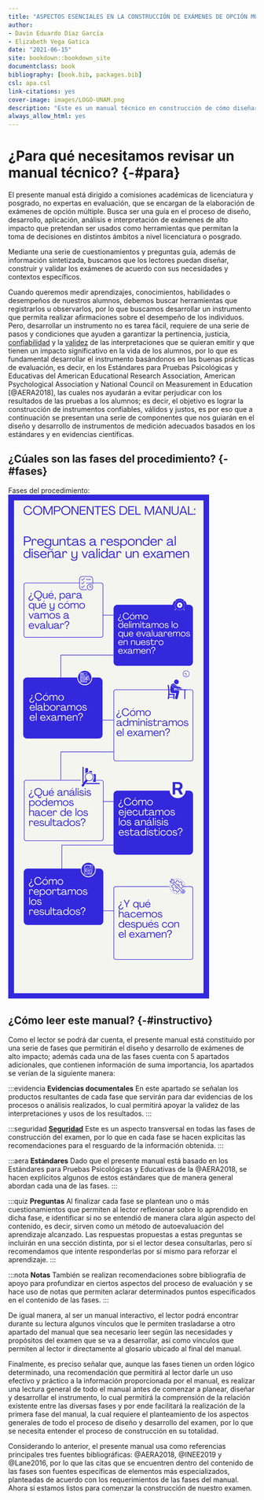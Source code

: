 ```yaml
--- 
title: "ASPECTOS ESENCIALES EN LA CONSTRUCCIÓN DE EXÁMENES DE OPCIÓN MÚLTIPLE"
author: 
- Davin Eduardo Díaz García
- Elizabeth Vega Gatica
date: "2021-06-15"
site: bookdown::bookdown_site
documentclass: book
bibliography: [book.bib, packages.bib]
csl: apa.csl
link-citations: yes
cover-image: images/LOGO-UNAM.png
description: "Este es un manual técnico en construcción de cómo diseñar, aplicar y validar exámenes de opción múltiple de alto impacto"
always_allow_html: yes
---
```


# ¿Para qué necesitamos revisar un manual técnico? {-#para}

El presente manual está dirigido a comisiones académicas de licenciatura y posgrado, no expertas en evaluación, que se encargan de la elaboración de exámenes de opción múltiple. Busca ser una guía en el proceso de diseño, desarrollo, aplicación, análisis e interpretación de exámenes de alto impacto que pretendan ser usados como herramientas que permitan la toma de decisiones en distintos ámbitos a nivel licenciatura o posgrado.  

Mediante una serie de cuestionamientos y preguntas guía, además de información sintetizada, buscamos que los lectores puedan diseñar, construir y validar los exámenes de acuerdo con sus necesidades y contextos específicos.

Cuando queremos medir aprendizajes, conocimientos, habilidades o desempeños de nuestros alumnos, debemos buscar herramientas que registrarlos u observarlos, por lo que buscamos desarrollar un instrumento que permita realizar afirmaciones sobre el desempeño de los individuos. Pero, desarrollar un instrumento no es tarea fácil, requiere de una serie de pasos y condiciones que ayuden a garantizar la pertinencia, justicia, [confiabilidad](#confiabilidad) y la [validez](#validez-G) de las interpretaciones que se quieran emitir y que tienen un impacto significativo en la vida de los alumnos, por lo que es fundamental desarrollar el instrumento basándonos en las buenas prácticas de evaluación, es decir, en los Estándares para Pruebas Psicológicas y Educativas del American Educational Research Association, American Psychological Association y National Council on Measurement in Education [@AERA2018], las cuales nos ayudarán a evitar perjudicar con los resultados de las pruebas a los alumnos; es decir, el objetivo es lograr la construcción de instrumentos confiables, válidos y justos, es por eso que a continuación se presentan una serie de componentes que nos guiarán en el diseño y desarrollo de instrumentos de medición adecuados basados en los estándares y en evidencias científicas. 

## ¿Cúales son las fases del procedimiento? {-#fases}

Fases del procedimiento: ![](images/infografia.png) 

## ¿Cómo leer este manual? {-#instructivo}

Como el lector se podrá dar cuenta, el presente manual está constituido por una serie de fases que permitirán el diseño y desarrollo de exámenes de alto impacto; además cada una de las fases cuenta con 5 apartados adicionales, que contienen información de suma importancia, los apartados se verían de la siguiente manera:  

:::evidencia
**Evidencias documentales** 
En este apartado se señalan los productos resultantes de cada fase que servirán para dar evidencias de los procesos o análisis realizados, lo cual permitirá apoyar la validez de las interpretaciones y usos de los resultados. 
:::

:::seguridad
[**Seguridad**](#seguridad-G)
Este es un aspecto transversal en todas las fases de construcción del examen, por lo que en cada fase se hacen explicitas las recomendaciones para el resguardo de la información obtenida. 
:::

:::aera
**Estándares** Dado que el presente manual está basado en los Estándares para Pruebas Psicológicas y Educativas de la @AERA2018, se hacen explícitos algunos de estos estándares que de manera general abordan cada una de las fases. 
:::

:::quiz
**Preguntas** Al finalizar cada fase se plantean uno o más cuestionamientos que permiten al lector reflexionar sobre lo aprendido en dicha fase, e identificar si no se entendió de manera clara algún aspecto del contenido, es decir, sirven como un método de autoevaluación del aprendizaje alcanzado. Las respuestas propuestas a estas preguntas se incluirán en una sección distinta, por si el lector desea consultarlas, pero sí recomendamos que intente responderlas por sí mismo para reforzar el aprendizaje.
:::



:::nota
**Notas**
También se realizan recomendaciones sobre bibliografía de apoyo para profundizar en ciertos aspectos del proceso de evaluación y se hace uso de notas que permiten aclarar determinados puntos especificados en el contenido de las fases.
:::

De igual manera, al ser un manual interactivo, el lector podrá encontrar durante su lectura algunos vínculos que le permiten trasladarse a otro apartado del manual que sea necesario leer según las necesidades y propósitos del examen que se va a desarrollar, así como vínculos que permiten al lector ir directamente al glosario ubicado al final del manual. 

Finalmente, es preciso señalar que, aunque las fases tienen un orden lógico determinado, una recomendación que permitirá al lector darle un uso efectivo y práctico a la información proporcionada por el manual, es realizar una lectura general de todo el manual antes de comenzar a planear, diseñar y desarrollar el instrumento, lo cual permitirá la comprensión de la relación existente entre las diversas fases y por ende facilitará la realización de la primera fase del manual, la cual requiere el planteamiento de los aspectos generales de todo el proceso de diseño y desarrollo del examen, por lo que se necesita entender el proceso de construcción en su totalidad.

Considerando lo anterior, el presente manual usa como referencias principales tres fuentes bibliográficas:  @AERA2018, @INEE2019 y @Lane2016, por lo que las citas que se encuentren dentro del contenido de las fases son fuentes específicas de elementos más especializados, planteadas de acuerdo con los requerimientos de las fases del manual. 
Ahora si estamos listos para comenzar la construcción de nuestro examen. 

